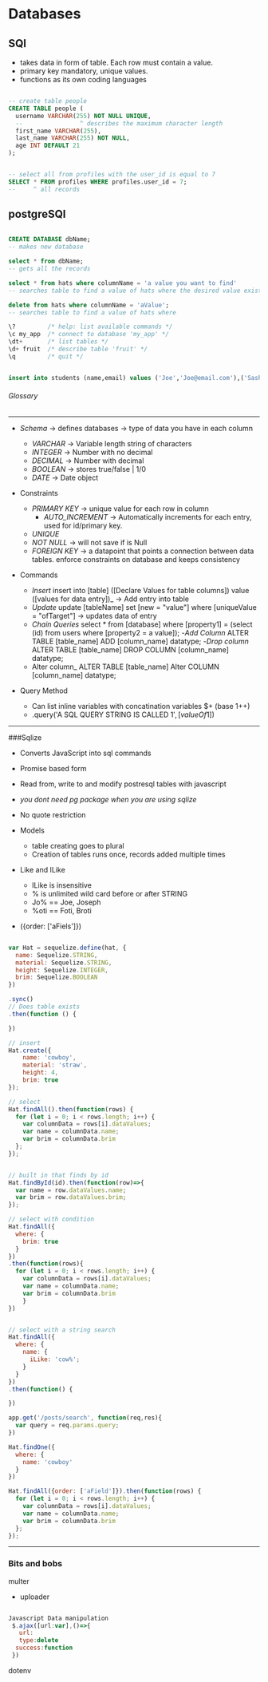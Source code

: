 # Databases

## SQl

- takes data in form of table. Each row must contain a value.
- primary key mandatory, unique values.
- functions as its own coding languages

```sql

-- create table people
CREATE TABLE people (
  username VARCHAR(255) NOT NULL UNIQUE,
  --                ^ describes the maximum character length
  first_name VARCHAR(255),
  last_name VARCHAR(255) NOT NULL,
  age INT DEFAULT 21
);


-- select all from profiles with the user_id is equal to 7
SELECT * FROM profiles WHERE profiles.user_id = 7;
--     ^ all records

```

## postgreSQl


```SQl

CREATE DATABASE dbName;
-- makes new database

select * from dbName;
-- gets all the records

select * from hats where columnName = 'a value you want to find'
-- searches table to find a value of hats where the desired value exists

delete from hats where columnName = 'aValue';
-- searches table to find a value of hats where

\?         /* help: list available commands */
\c my_app  /* connect to database 'my_app' */
\dt+       /* list tables */
\d+ fruit  /* describe table 'fruit' */
\q         /* quit */


insert into students (name,email) values ('Joe','Joe@email.com'),('Sasha','Sasha@email.com'),('Hasom','Hasom@email.com');

```


###### Glossary


------------------------------------------------------------------------

- _Schema_ -> defines databases -> type of data you have in each column
  - _VARCHAR_ -> Variable length string of characters
  - _INTEGER_ -> Number with no decimal
  - _DECIMAL_ -> Number with decimal
  - _BOOLEAN_ -> stores true/false | 1/0
  - _DATE_ -> Date object

- Constraints
  - _PRIMARY KEY_ -> unique value for each row in column
    - _AUTO_INCREMENT_ -> Automatically increments for each entry, used for id/primary key.
  - _UNIQUE_
  - _NOT NULL_ -> will not save if is Null
  - _FOREIGN KEY_ ->  a datapoint that points a connection between data tables. enforce constraints on database and keeps consistency

- Commands
  - _Insert_ insert into [table] ([Declare Values for table columns]) value ([values for data entry])_ -> Add entry into table
  - _Update_ update [tableName] set [new = "value"] where [uniqueValue = "ofTarget"] -> updates data of entry
  - _Chain Queries_ select * from [database] where [property1] = (select (id) from users where [property2 = a value]);
  -_Add Column_ ALTER TABLE [table_name] ADD [column_name] datatype;
  -_Drop column_ ALTER TABLE [table_name] DROP COLUMN [column_name] datatype;
  - Alter column_ ALTER TABLE [table_name] Alter COLUMN [column_name] datatype;


  

- Query Method
    -  Can list inline variables with concatination variables $+ (base 1++)  
    - .query('A SQL QUERY STRING IS CALLED $1', [valueOf$1])

------------------------------------------------------------------------

###Sqlize

   - Converts JavaScript into sql commands
   - Promise based form
   - Read from, write to and modify postresql tables with javascript
   - _you dont need pg package when you are using sqlize_
   - No quote restriction

  - Models
    - table creating goes to plural
    - Creation of tables runs once, records added multiple times

  - Like and ILike
    - ILike is insensitive
    - % is unlimited wild card before or after STRING
    - Jo% == Joe, Joseph
    - %oti == Foti, Broti

  - ({order: ['aFiels']})

``` javascript

var Hat = sequelize.define(hat, {
  name: Sequelize.STRING,
  material: Sequelize.STRING,
  height: Sequelize.INTEGER,
  brim: Sequelize.BOOLEAN
})

.sync()
// Does table exists
.then(function () {

})

// insert
Hat.create({
    name: 'cowboy',
    material: 'straw',
    height: 4,
    brim: true
});

// select
Hat.findAll().then(function(rows) {
  for (let i = 0; i < rows.length; i++) {
    var columnData = rows[i].dataValues;
    var name = columnData.name;
    var brim = columnData.brim
  };
});


// built in that finds by id
Hat.findById(id).then(function(row)=>{
  var name = row.dataValues.name;
  var brim = row.dataValues.brim;
});

// select with condition
Hat.findAll({
  where: {
    brim: true
  }
})
.then(function(rows){
  for (let i = 0; i < rows.length; i++) {
    var columnData = rows[i].dataValues;
    var name = columnData.name;
    var brim = columnData.brim
    }
})


// select with a string search
Hat.findAll({
  where: {
    name: {
      iLike: 'cow%';
    }
  }
})
.then(function() {

})

app.get('/posts/search', function(req,res){
  var query = req.params.query;
})

Hat.findOne({
  where: {
    name: 'cowboy'
  }
})

Hat.findAll({order: ['aField']}).then(function(rows) {
  for (let i = 0; i < rows.length; i++) {
    var columnData = rows[i].dataValues;
    var name = columnData.name;
    var brim = columnData.brim
  };
});

```


------------------------------------------------------------------------


### Bits and bobs

multer
- uploader


``` JavaScript

Javascript Data manipulation
 $.ajax([url:var],()=>{
   url:
   type:delete
  success:function
 })
 ```
 dotenv
